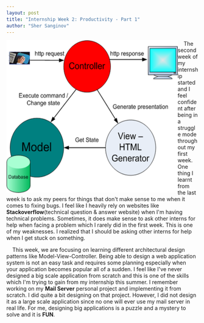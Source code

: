 ```yaml
---
layout: post
title: "Internship Week 2: Productivity - Part 1"
author: "Sher Sanginov"
---
```



<img class="img-responsive" src="/assets/img/intern5.png" alt="Drawing" style="width: 450px; height: 400px; display: block; float:left; ">

&nbsp;&nbsp;&nbsp;&nbsp;The second week of my internship started and I feel confident after being in a struggle mode throughout my first week. One thing I learnt from the last week is to ask my peers for things that don't make sense to me when it comes to fixing bugs. I feel like I heavily rely on websites like **Stackoverflow**(technical question & answer website) when I'm having technical problems. Sometimes, it does make sense to ask other interns for help when facing a problem which I rarely did in the first week. This is one of my weaknesses. I realized that I should be asking other interns for help when I get stuck on something.  

&nbsp;&nbsp;&nbsp;&nbsp;This week, we are focusing on learning different architectural design patterns like Model-View-Controller. Being able to design a web application system is not an easy task and requires some planning especially when your application becomes popular all of a sudden. I feel like I've never designed a big scale application from scratch and this is one of the skills which I'm trying to gain from my internship this summer. I remember working on my **Mail Server** personal project and implementing it from scratch. I did quite a bit designing on that project. However, I did not design it as a large scale application since no one will ever use my mail server in real life. For me, designing big applications is a puzzle and a mystery to solve and it is **FUN**.  
